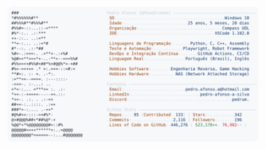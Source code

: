 <a href="https://github.com/PeeeDrummm/PeeeDrummm">
  <picture>
    <source media="(prefers-color-scheme: dark)" srcset="https://raw.githubusercontent.com/PeeeDrummm/PeeeDrummm/refs/heads/main/dark_mode.svg">
    <img alt="PeeeDrummm GitHub Profile README" src="https://raw.githubusercontent.com/PeeeDrummm/PeeeDrummm/refs/heads/main/light_mode.svg">
  </picture>
</a>
